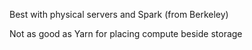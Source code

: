 <p>Best with physical servers and Spark (from Berkeley)</p>
<p>Not as good as Yarn for placing compute beside storage</p>
